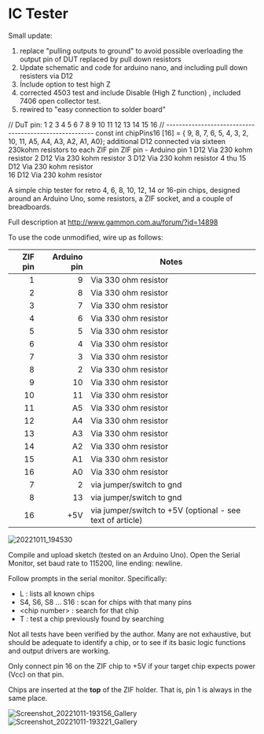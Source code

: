 # IC Tester

Small update: 
1) replace "pulling outputs to ground" to avoid possible overloading the output pin of DUT replaced by pull down resistors
2) Update schematic and code for arduino nano, and including pull down resisters via D12
3) Ínclude option to test high Z
4) corrected 4503 test and include Disable (High Z function) , included 7406 open collector test.
5) rewired to "easy connection to solder board"

// DuT pin:                   1  2  3  4  5  6  7  8   9  10  11  12  13  14  15  16
//                           -------------------------------------------------------
const int chipPins16 [16] = { 9, 8, 7, 6, 5, 4, 3, 2, 10, 11, A5, A4, A3, A2, A1, A0};
additional D12 connected via sixteen 230kohm resistors to each ZIF pin
ZIF pin - Arduino pin
1         D12  Via 230 kohm resistor
2         D12 Via 230 kohm resistor
3         D12 Via 230 kohm resistor
4 thu 15  D12 Via 230 kohm resistor     
16        D12 Via 230 kohm resistor


A simple chip tester for retro 4, 6, 8, 10, 12, 14 or 16-pin chips, designed around an Arduino Uno, some resistors, a ZIF socket, and a couple of breadboards.

Full description at <http://www.gammon.com.au/forum/?id=14898>

To use the code unmodified, wire up as follows:

 ZIF pin |Arduino pin | Notes
--------:|-----------:|---------------------
1        | 9         | Via 330 ohm resistor
2        |  8        | Via 330 ohm resistor
3        |  7        | Via 330 ohm resistor
4        |  6        | Via 330 ohm resistor
5        |  5        | Via 330 ohm resistor
6        |  4        | Via 330 ohm resistor
7        |  3        | Via 330 ohm resistor
8        |  2        | Via 330 ohm resistor
9        |  10       | Via 330 ohm resistor
10       |  11       | Via 330 ohm resistor
11       |  A5        | Via 330 ohm resistor
12       |  A4        | Via 330 ohm resistor
13       |  A3        | Via 330 ohm resistor
14       |  A2        | Via 330 ohm resistor
15       |  A1        | Via 330 ohm resistor
16       |  A0        | Via 330 ohm resistor
7        |  2         | via jumper/switch to gnd 
8        |  13        | via jumper/switch to gnd
16       |  +5V       | via jumper/switch to +5V (optional - see text of article)

![20221011_194530](https://user-images.githubusercontent.com/13838239/195163272-0709f54b-d790-47f4-8b7e-40c316c693f0.jpg)


Compile and upload sketch (tested on an Arduino Uno). Open the Serial Monitor, set baud rate to 115200, line ending: newline.

Follow prompts in the serial monitor. Specifically:

* L : lists all known chips
* S4, S6, S8 ... S16 : scan for chips with that many pins
* \<chip number\> : search for that chip
* T : test a chip previously found by searching

Not all tests have been verified by the author. Many are not exhaustive, but should be adequate to identify a chip, or to see
if its basic logic functions and output drivers are working.

Only connect pin 16 on the ZIF chip to +5V if your target chip expects power (Vcc) on that pin.

Chips are inserted at the **top** of the ZIF holder. That is, pin 1 is always in the same place.


![Screenshot_20221011-193156_Gallery](https://user-images.githubusercontent.com/13838239/195161154-13c7af3a-4692-4290-9b5a-1ecf650860ba.jpg)
![Screenshot_20221011-193221_Gallery](https://user-images.githubusercontent.com/13838239/195161167-d3034f23-1b33-4ca0-a698-40c3ee57e8e5.jpg)

